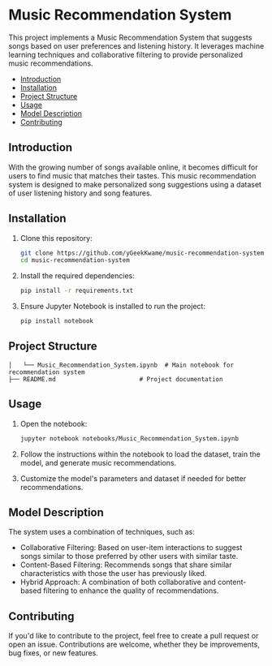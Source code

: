 # Music Recommendation System

This project implements a Music Recommendation System that suggests songs based on user preferences and listening history. It leverages machine learning techniques and collaborative filtering to provide personalized music recommendations.


- [Introduction](#introduction)
- [Installation](#installation)
- [Project Structure](#project-structure)
- [Usage](#usage)
- [Model Description](#model-description)
- [Contributing](#contributing)

## Introduction
With the growing number of songs available online, it becomes difficult for users to find music that matches their tastes. This music recommendation system is designed to make personalized song suggestions using a dataset of user listening history and song features.

## Installation

1. Clone this repository:
    ```bash
    git clone https://github.com/yGeekKwame/music-recommendation-system.git
    cd music-recommendation-system
    ```

2. Install the required dependencies:
    ```bash
    pip install -r requirements.txt
    ```

3. Ensure Jupyter Notebook is installed to run the project:
    ```bash
    pip install notebook
    ```

## Project Structure

```
│   └── Music_Recommendation_System.ipynb  # Main notebook for recommendation system
├── README.md                       # Project documentation
```

## Usage

1. Open the notebook:
    ```bash
    jupyter notebook notebooks/Music_Recommendation_System.ipynb
    ```

2. Follow the instructions within the notebook to load the dataset, train the model, and generate music recommendations.

3. Customize the model's parameters and dataset if needed for better recommendations.

## Model Description

The system uses a combination of techniques, such as:

- Collaborative Filtering: Based on user-item interactions to suggest songs similar to those preferred by other users with similar taste.
- Content-Based Filtering: Recommends songs that share similar characteristics with those the user has previously liked.
- Hybrid Approach: A combination of both collaborative and content-based filtering to enhance the quality of recommendations.

## Contributing

If you'd like to contribute to the project, feel free to create a pull request or open an issue. Contributions are welcome, whether they be improvements, bug fixes, or new features.
